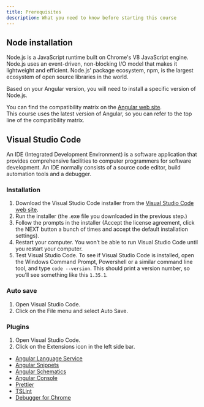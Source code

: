 ```yaml
---
title: Prerequisites
description: What you need to know before starting this course
---
```


## Node installation

Node.js is a JavaScript runtime built on Chrome's V8 JavaScript engine. Node.js uses an event-driven, non-blocking I/O model that makes it lightweight and efficient. Node.js' package ecosystem, npm, is the largest ecosystem of open source libraries in the world.

Based on your Angular version, you will need to install a specific version of Node.js.

You can find the compatibility matrix on the [Angular web site](https://angular.dev/reference/versions#actively-supported-versions).  
This course uses the latest version of Angular, so you can refer to the top line of the compatibility matrix.

## Visual Studio Code

An IDE (Integrated Development Environment) is a software application that provides comprehensive facilities to computer programmers for software development. An IDE normally consists of a source code editor, build automation tools and a debugger.

### Installation

1. Download the Visual Studio Code installer from the [Visual Studio Code web site](https://code.visualstudio.com/).
2. Run the installer (the .exe file you downloaded in the previous step.)
3. Follow the prompts in the installer (Accept the license agreement, click the NEXT button a bunch of times and accept the default installation settings).
4. Restart your computer. You won’t be able to run Visual Studio Code until you restart your computer.
5. Test Visual Studio Code. To see if Visual Studio Code is installed, open the Windows Command Prompt, Powershell or a similar command line tool, and type `code --version`. This should print a version number, so you’ll see something like this `1.35.1`.

### Auto save

1. Open Visual Studio Code.
2. Click on the File menu and select Auto Save.

### Plugins

1. Open Visual Studio Code.
2. Click on the Extensions icon in the left side bar.

- [Angular Language Service](https://marketplace.visualstudio.com/items?itemName=Angular.ng-template)
- [Angular Snippets](https://marketplace.visualstudio.com/items?itemName=johnpapa.Angular2)
- [Angular Schematics](https://marketplace.visualstudio.com/items?itemName=cyrilletuzi.angular-schematics)
- [Angular Console](https://marketplace.visualstudio.com/items?itemName=nrwl.angular-console)
- [Prettier](https://marketplace.visualstudio.com/items?itemName=esbenp.prettier-vscode)
- [TSLint](https://marketplace.visualstudio.com/items?itemName=ms-vscode.vscode-typescript-tslint-plugin)
- [Debugger for Chrome](https://marketplace.visualstudio.com/items?itemName=msjsdiag.debugger-for-chrome)
